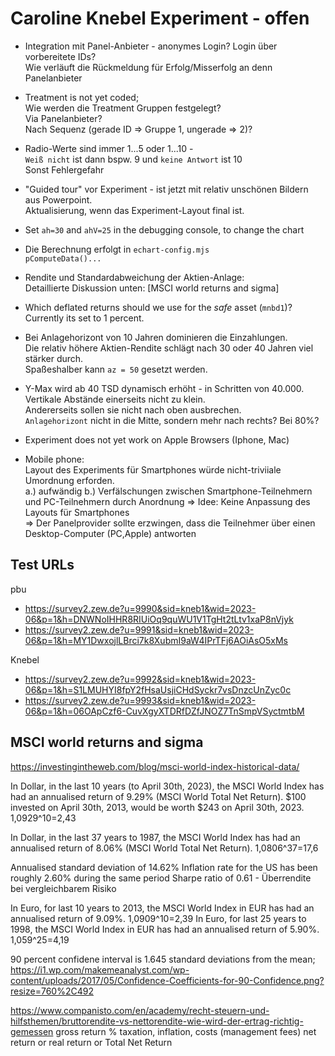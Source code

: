 # Caroline Knebel Experiment - offen

* Integration mit Panel-Anbieter - anonymes Login? Login über vorbereitete IDs?  
  Wie verläuft die Rückmeldung für Erfolg/Misserfolg an denn Panelanbieter

* Treatment is not yet coded;  
  Wie werden die Treatment Gruppen festgelegt?  
  Via Panelanbieter?  
  Nach Sequenz (gerade ID => Gruppe 1, ungerade => 2)?

* Radio-Werte sind immer 1...5 oder 1...10 -   
  `Weiß nicht` ist dann bspw. 9 und `keine Antwort` ist 10  
  Sonst Fehlergefahr

* "Guided tour" vor Experiment - ist jetzt mit relativ unschönen Bildern aus Powerpoint.  
  Aktualisierung, wenn das Experiment-Layout final ist.

* Set `ah=30` and `ahV=25` in the debugging console, to change the chart

* Die Berechnung erfolgt in `echart-config.mjs`  
  `pComputeData()...`

* Rendite und Standardabweichung der Aktien-Anlage:  
  Detaillierte Diskussion unten: [MSCI world returns and sigma]

* Which deflated returns should we use for the _safe_ asset (`mnbd1`)?  
  Currently its set to 1 percent.

* Bei Anlagehorizont von 10 Jahren dominieren die Einzahlungen.  
  Die relativ höhere Aktien-Rendite schlägt nach 30 oder 40 Jahren viel stärker durch.  
  Spaßeshalber kann `az = 50` gesetzt werden.

* Y-Max wird ab 40 TSD dynamisch erhöht - in Schritten von 40.000.  
  Vertikale Abstände einerseits nicht zu klein.  
  Andererseits sollen sie nicht nach oben ausbrechen.  
  `Anlagehorizont` nicht in die Mitte, sondern mehr nach rechts? Bei 80%? 

* Experiment does not yet work on Apple Browsers (Iphone, Mac)

* Mobile phone:  
	Layout des Experiments für Smartphones würde nicht-triviiale Umordnung erforden.  
	a.) aufwändig
	b.) Verfälschungen zwischen Smartphone-Teilnehmern und PC-Teilnehmern durch Anordnung
	=> Idee: Keine Anpassung des Layouts für Smartphones  
	=> Der Panelprovider sollte erzwingen, dass die Teilnehmer über einen Desktop-Computer (PC,Apple) antworten  

## Test URLs

pbu
* <https://survey2.zew.de?u=9990&sid=kneb1&wid=2023-06&p=1&h=DNWNoIHHR8RIUiOq9quWU1V1TgHt2tLtv1xaP8nVjyk>
* <https://survey2.zew.de?u=9991&sid=kneb1&wid=2023-06&p=1&h=MY1DwxojlLBrci7k8XubmI9aW4IPrTFj6AOiAsO5xMs>

Knebel
* <https://survey2.zew.de?u=9992&sid=kneb1&wid=2023-06&p=1&h=S1LMUHYI8fpY2fHsaUsjiCHdSyckr7vsDnzcUnZyc0c>
* <https://survey2.zew.de?u=9993&sid=kneb1&wid=2023-06&p=1&h=06OApCzf6-CuvXgyXTDRfDZfJNOZ7TnSmpVSyctmtbM>



## MSCI world returns and sigma

<https://investingintheweb.com/blog/msci-world-index-historical-data/>

In Dollar, in the last 10 years (to April 30th, 2023), the MSCI World Index has had an annualised return of 9.29% 
  (MSCI World Total Net Return).
	$100 invested on April 30th, 2013, would be worth $243 on April 30th, 2023.
	1,0929^10=2,43

In Dollar, in the last 37 years to 1987, the MSCI World Index has had an annualised return of 8.06% 
  (MSCI World Total Net Return). 
	1,0806^37=17,6

Annualised standard deviation of 14.62%
Inflation rate for the US has been roughly 2.60% during the same period
Sharpe ratio of 0.61 - Überrendite bei vergleichbarem Risiko

In Euro, for last 10 years to 2013, the MSCI World Index in EUR has had an annualised return of 9.09%.
	1,0909^10=2,39
In Euro, for last 25 years to 1998, the MSCI World Index in EUR has had an annualised return of 5.90%.
	1,059^25=4,19

90 percent confidene interval is 1.645 standard deviations from the mean; 
<https://i1.wp.com/makemeanalyst.com/wp-content/uploads/2017/05/Confidence-Coefficients-for-90-Confidence.png?resize=760%2C492>



<https://www.companisto.com/en/academy/recht-steuern-und-hilfsthemen/bruttorendite-vs-nettorendite-wie-wird-der-ertrag-richtig-gemessen>
gross return
 % taxation, inflation, costs (management fees)
net return or real return or Total Net Return 

